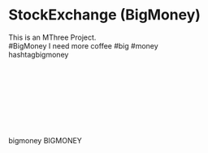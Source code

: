 # StockExchange (BigMoney)
This is an MThree Project.<br>
#BigMoney
I need more coffee
#big
#money
<br>
hashtagbigmoney
<br>
<br>
<br>
<br>
<br>
<br>
<br>
<br>
<br>
<br>
bigmoney
BIGMONEY
